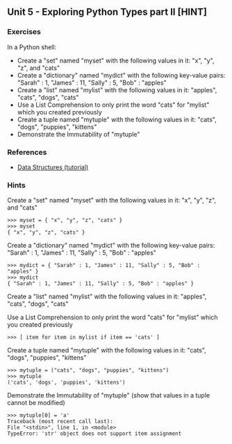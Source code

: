 Unit 5 - Exploring Python Types part II [HINT]
---

### **Exercises**

In a Python shell:

* Create a "set" named "myset" with the following values in it: "x", "y", "z", and "cats"
* Create a "dictionary" named "mydict" with the following key-value pairs: "Sarah" : 1, "James" : 11, "Sally" : 5, "Bob" : "apples"
* Create a "list" named "mylist" with the following values in it: "apples", "cats", "dogs", "cats"
* Use a List Comprehension to only print the word "cats" for "mylist" which you created previously
* Create a tuple named "mytuple" with the following values in it: "cats", "dogs", "puppies", "kittens"
* Demonstrate the Immutability of "mytuple"

### References

* [Data Structures (tutorial)](https://docs.python.org/3.5/tutorial/datastructures.html)

### Hints

Create a "set" named "myset" with the following values in it: "x", "y", "z", and "cats"

    >>> myset = { "x", "y", "z", "cats" }
    >>> myset
    { "x", "y", "z", "cats" }

Create a "dictionary" named "mydict" with the following key-value pairs: "Sarah" : 1, "James" : 11, "Sally" : 5, "Bob" : "apples"

    >>> mydict = { "Sarah" : 1, "James" : 11, "Sally" : 5, "Bob" : "apples" }
    >>> mydict
    { "Sarah" : 1, "James" : 11, "Sally" : 5, "Bob" : "apples" }

Create a "list" named "mylist" with the following values in it: "apples", "cats", "dogs", "cats"

Use a List Comprehension to only print the word "cats" for "mylist" which you created previously

    >>> [ item for item in mylist if item == 'cats' ]

Create a tuple named "mytuple" with the following values in it: "cats", "dogs", "puppies", "kittens"

    >>> mytuple = ("cats", "dogs", "puppies", "kittens")
    >>> mytuple
    ('cats', 'dogs', 'puppies', 'kittens')

Demonstrate the Immutability of "mytuple" (show that values in a tuple cannot be modified)

    >>> mytuple[0] = 'a'
    Traceback (most recent call last):
    File "<stdin>", line 1, in <module>
    TypeError: 'str' object does not support item assignment
  